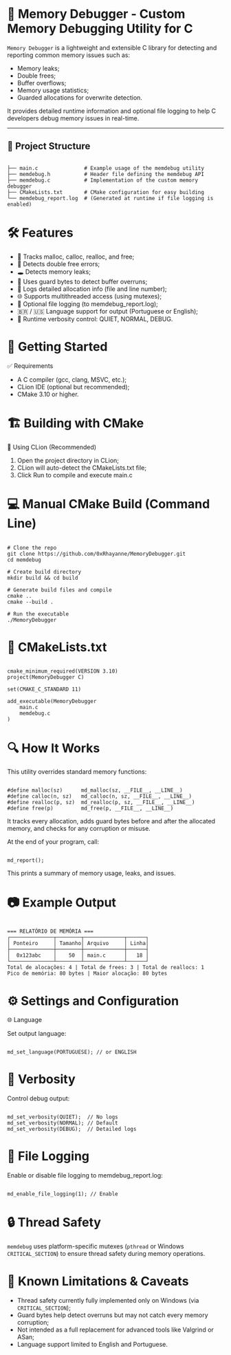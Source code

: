 # 🧠 Memory Debugger - Custom Memory Debugging Utility for C

`Memory Debugger` is a lightweight and extensible C library for detecting and reporting common memory issues such as:

- Memory leaks;
- Double frees;
- Buffer overflows;
- Memory usage statistics;
- Guarded allocations for overwrite detection.

It provides detailed runtime information and optional file logging to help C developers debug memory issues in real-time.

---

## 📁 Project Structure

```plaintext

├── main.c               # Example usage of the memdebug utility
├── memdebug.h           # Header file defining the memdebug API
├── memdebug.c           # Implementation of the custom memory debugger
├── CMakeLists.txt       # CMake configuration for easy building
└── memdebug_report.log  # (Generated at runtime if file logging is enabled)

```
# 🛠️ Features

- 🧠 Tracks malloc, calloc, realloc, and free;
- 🛑 Detects double free errors;
- 🕳️ Detects memory leaks;
- 🧱 Uses guard bytes to detect buffer overruns;
- 🧾 Logs detailed allocation info (file and line number);
- 🌐 Supports multithreaded access (using mutexes);
- 📄 Optional file logging (to memdebug_report.log);
- 🇧🇷 / 🇺🇸 Language support for output (Portuguese or English);
- 🧪 Runtime verbosity control: QUIET, NORMAL, DEBUG.

# 🚀 Getting Started

✅ Requirements

- A C compiler (gcc, clang, MSVC, etc.);
- CLion IDE (optional but recommended);
- CMake 3.10 or higher.

# 🏗️ Building with CMake

🔧 Using CLion (Recommended)

1. Open the project directory in CLion;
2. CLion will auto-detect the CMakeLists.txt file;
3. Click Run to compile and execute main.c

# 💻 Manual CMake Build (Command Line)

```plaintext

# Clone the repo
git clone https://github.com/0xRhayanne/MemoryDebugger.git
cd memdebug

# Create build directory
mkdir build && cd build

# Generate build files and compile
cmake ..
cmake --build .

# Run the executable
./MemoryDebugger

```
# 📄 CMakeLists.txt

```plaintext

cmake_minimum_required(VERSION 3.10)
project(MemoryDebugger C)

set(CMAKE_C_STANDARD 11)

add_executable(MemoryDebugger
    main.c
    memdebug.c
)

```
# 🔍 How It Works

This utility overrides standard memory functions:

```plaintext

#define malloc(sz)      md_malloc(sz, __FILE__, __LINE__)
#define calloc(n, sz)   md_calloc(n, sz, __FILE__, __LINE__)
#define realloc(p, sz)  md_realloc(p, sz, __FILE__, __LINE__)
#define free(p)         md_free(p, __FILE__, __LINE__)

```

It tracks every allocation, adds guard bytes before and after the allocated memory, and checks for any corruption or misuse.

At the end of your program, call:

```plaintext

md_report();

```

This prints a summary of memory usage, leaks, and issues.

# 📷 Example Output

```plaintext

=== RELATÓRIO DE MEMÓRIA ===
┌──────────────┬────────┬─────────────┬──────┐
│ Ponteiro     │ Tamanho│ Arquivo     │ Linha│
├──────────────┼────────┼─────────────┼──────┤
│  0x123abc    │    50  │ main.c      │   18 │
└──────────────┴────────┴─────────────┴──────┘
Total de alocações: 4 | Total de frees: 3 | Total de reallocs: 1
Pico de memória: 80 bytes | Maior alocação: 80 bytes

```
# ⚙️ Settings and Configuration

🌐 Language

Set output language:

```plaintext

md_set_language(PORTUGUESE); // or ENGLISH

```
# 📢 Verbosity

Control debug output:

```plaintext

md_set_verbosity(QUIET);  // No logs
md_set_verbosity(NORMAL); // Default
md_set_verbosity(DEBUG);  // Detailed logs

```

# 📄 File Logging

Enable or disable file logging to memdebug_report.log:

```plaintext

md_enable_file_logging(1); // Enable

```
# 🔒 Thread Safety

```memdebug``` uses platform-specific mutexes (```pthread``` or Windows ```CRITICAL_SECTION```) to ensure thread safety during memory operations.

# 🐞 Known Limitations & Caveats

- Thread safety currently fully implemented only on Windows (via ```CRITICAL_SECTION```);
- Guard bytes help detect overruns but may not catch every memory corruption;
- Not intended as a full replacement for advanced tools like Valgrind or ASan;
- Language support limited to English and Portuguese.

